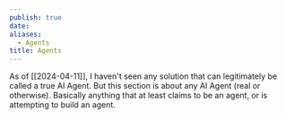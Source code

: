 ```yaml
---
publish: true
date: 
aliases:
  - Agents
title: Agents
---
```

As of [[2024-04-11]], I haven't seen any solution that can legitimately be called a true AI Agent. But this section is about any AI Agent (real or otherwise). Basically anything that at least claims to be an agent, or is attempting to build an agent. 